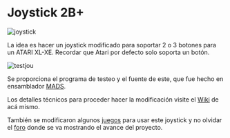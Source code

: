 # Joystick 2B+

![joystick](https://github.com/ascrnet/TestJoy2B/blob/master/img/joy2bplus.png)

La idea es hacer un joystick modificado para soportar 2 o 3 botones para un ATARI XL-XE. Recordar que Atari por defecto solo soporta un botón.

![testjou](https://github.com/ascrnet/TestJoy2B/blob/master/img/testjoy2b.png)

Se proporciona el programa de testeo y el fuente de este, que fue hecho en ensamblador [MADS](http://mads.atari8.info).

Los detalles técnicos para proceder hacer la modificación visite el [Wiki](../../wiki) de acá mismo.

También se modificaron algunos [juegos](https://github.com/ascrnet/TestJoy2B/tree/master/games) para usar este joystick y no olvidar el [foro](http://www.atariware.cl/aw/foro/viewtopic.php?f=4&t=3156) donde se va mostrando el avance del proyecto.
